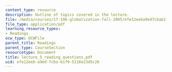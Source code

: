 ```yaml
---
content_type: resource
description: Outline of topics covered in the lecture.
file: /media/courses/17-196-globalization-fall-2005/efe12eeba9ed7cbab1f95118e23d5c26_lecture_5_reading_questions.pdf
file_type: application/pdf
learning_resource_types:
- Readings
ocw_type: OCWFile
parent_title: Readings
parent_type: CourseSection
resourcetype: Document
title: lecture_5_reading_questions.pdf
uid: efe12eeb-a9ed-7cba-b1f9-5118e23d5c26
---
```

